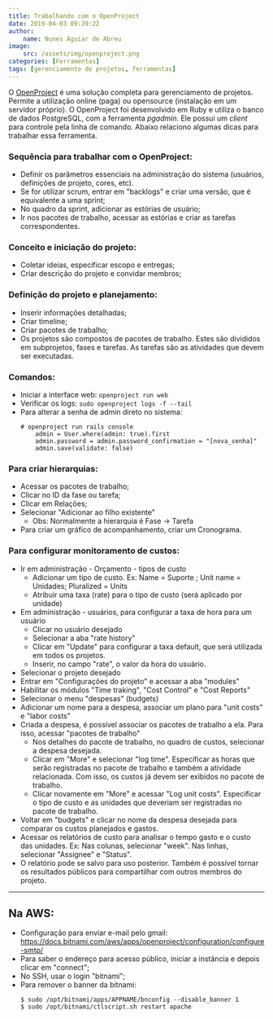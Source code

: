```yaml
---
title: Trabalhando com o OpenProject
date: 2019-04-03 09:39:22
author: 
    name: Nunes Aguiar de Abreu
image: 
    src: /assets/img/openproject.png
categories: [Ferramentas]
tags: [gerenciamento de projetos, ferramentas]
---
```


O [OpenProject](https://www.openproject.org) é uma solução completa para gerenciamento de projetos. Permite a utilização online (paga) ou opensource (instalação em um servidor próprio).
O OpenProject foi desenvolvido em Ruby e utiliza o banco de dados PostgreSQL, com a ferramenta <i>pgadmin</i>. Ele possui um <i>client</i> para controle pela linha de comando. 
Abaixo relaciono algumas dicas para trabalhar essa ferramenta.

### Sequência para trabalhar com o OpenProject:
- Definir os parâmetros essenciais na administração do sistema (usuários, definições de projeto, cores, etc).
- Se for utilizar scrum, entrar em "backlogs" e criar uma versão, que é equivalente a uma sprint;
- No quadro da sprint, adicionar as estórias de usuário;
- Ir nos pacotes de trabalho, acessar as estórias e criar as tarefas correspondentes.
	 
### Conceito e iniciação do projeto: 
- Coletar ideias, especificar escopo e entregas;
- Criar descrição do projeto e convidar membros;
	
### Definição do projeto e planejamento:
- Inserir informações detalhadas;
- Criar timeline;
- Criar pacotes de trabalho;
- Os projetos são compostos de pacotes de trabalho. Estes são divididos em subprojetos, fases e tarefas. As tarefas são as atividades que devem ser executadas.

### Comandos:
- Iniciar a interface web: `openproject run web`
- Verificar os logs: `sudo openproject logs -f --tail`
- Para alterar a senha de admin direto no sistema: 
    ```
    # openproject run rails console 
	    admin = User.where(admin: true).first
		admin.password = admin.password_confirmation = "[nova_senha]"
		admin.save(validate: false)
    ```

### Para criar hierarquias:
- Acessar os pacotes de trabalho;
- Clicar no ID da fase ou tarefa;
- Clicar em Relações;
- Selecionar "Adicionar ao filho existente"
    - Obs: Normalmente a hierarquia é Fase -> Tarefa
- Para criar um gráfico de acompanhamento, criar um Cronograma.
	
### Para configurar monitoramento de custos:
- Ir em administração - Orçamento - tipos de custo
	- Adicionar um tipo de custo.
	Ex: Name = Suporte ; Unit name = Unidades; Pluralized = Units
	- Atribuir uma taxa (rate) para o tipo de custo (será aplicado por unidade)
- Em administração - usuários, para configurar a taxa de hora para um usuário
	- Clicar no usuário desejado
	- Selecionar a aba "rate history"
	- Clicar em "Update" para configurar a taxa default, que será utilizada em todos os projetos.
	- Inserir, no campo "rate", o valor da hora do usuário.
- Selecionar o projeto desejado
- Entrar em "Configurações do projeto" e acessar a aba "modules"
- Habilitar os módulos "Time traking", "Cost Control" e "Cost Reports"
- Selecionar o menu "despesas" (budgets)
- Adicionar um nome para a despesa, associar um plano para "unit costs" e "labor costs"
- Criada a despesa, é possível associar os pacotes de trabalho a ela. Para isso, acessar "pacotes de trabalho"
	- Nos detalhes do pacote de trabalho, no quadro de custos, selecionar a despesa desejada.
	- Clicar em "More" e selecionar "log time". Especificar as horas que serão registradas no pacote de trabalho e também a atividade relacionada. Com isso, os custos já devem ser exibidos no pacote de trabalho.
	- Clicar novamente em "More" e acessar "Log unit costs". Especificar o tipo de custo e as unidades que deveriam ser registradas no pacote de trabalho.
- Voltar em "budgets" e clicar no nome da despesa desejada para comparar os custos planejados e gastos.
- Acessar os relatórios de custo para analisar o tempo gasto e o custo das unidades. Ex: Nas colunas, selecionar "week". Nas linhas, selecionar "Assignee" e "Status".
- O relatório pode se salvo para uso posterior. Também é possível tornar os resultados públicos para compartilhar com outros membros do projeto.

* * *
## Na AWS:
- Configuração para enviar e-mail pelo gmail: https://docs.bitnami.com/aws/apps/openproject/configuration/configure-smtp/
- Para saber o endereço para acesso público, iniciar a instância e depois clicar em "connect";
- No SSH, usar o login "bitnami";
- Para remover o banner da bitnami:
    ```
	$ sudo /opt/bitnami/apps/APPNAME/bnconfig --disable_banner 1
	$ sudo /opt/bitnami/ctlscript.sh restart apache
    ```

